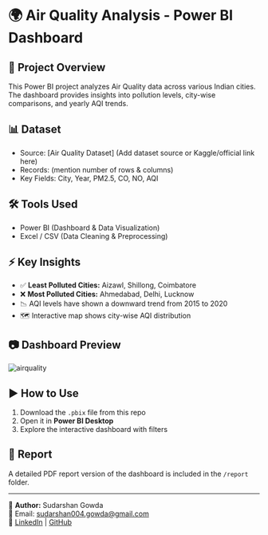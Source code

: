 # 🌍 Air Quality Analysis - Power BI Dashboard

## 📌 Project Overview
This Power BI project analyzes Air Quality data across various Indian cities.  
The dashboard provides insights into pollution levels, city-wise comparisons, and yearly AQI trends.

## 📊 Dataset
- Source: [Air Quality Dataset] (Add dataset source or Kaggle/official link here)
- Records: (mention number of rows & columns)
- Key Fields: City, Year, PM2.5, CO, NO, AQI

## 🛠️ Tools Used
- Power BI (Dashboard & Data Visualization)
- Excel / CSV (Data Cleaning & Preprocessing)

## ⚡ Key Insights
- ✅ **Least Polluted Cities:** Aizawl, Shillong, Coimbatore  
- ❌ **Most Polluted Cities:** Ahmedabad, Delhi, Lucknow  
- 📉 AQI levels have shown a downward trend from 2015 to 2020  
- 🗺️ Interactive map shows city-wise AQI distribution  

## 📷 Dashboard Preview
![airquality](https://github.com/user-attachments/assets/447a3bf7-dd70-4bb2-a9e4-ea730be3599d)


## ▶️ How to Use
1. Download the `.pbix` file from this repo
2. Open it in **Power BI Desktop**
3. Explore the interactive dashboard with filters

## 📄 Report
A detailed PDF report version of the dashboard is included in the `/report` folder.

---
👤 **Author:** Sudarshan Gowda  
📧 Email: sudarshan004.gowda@gmail.com  
🔗 [LinkedIn](https://www.linkedin.com/in/sudarshan-gowda-73bbb525b/) | [GitHub](https://github.com/Sudarshangowda-sudhu)
